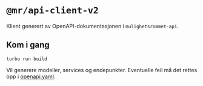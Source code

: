 # `@mr/api-client-v2`

Klient generert av OpenAPI-dokumentasjonen i `mulighetsrommet-api`.

## Kom i gang

```
turbo run build
```

Vil generere modeller, services og endepunkter.
Eventuelle feil må det rettes opp i [openapi.yaml](../../mulighetsrommet-api/src/main/resources/web/openapi.yaml).
